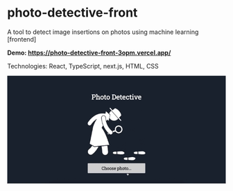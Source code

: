 # photo-detective-front
A tool to detect image insertions on photos using machine learning [frontend]

**Demo: https://photo-detective-front-3opm.vercel.app/**

Technologies: React, TypeScript, next.js, HTML, CSS

![App demo](assets/demo.gif)
